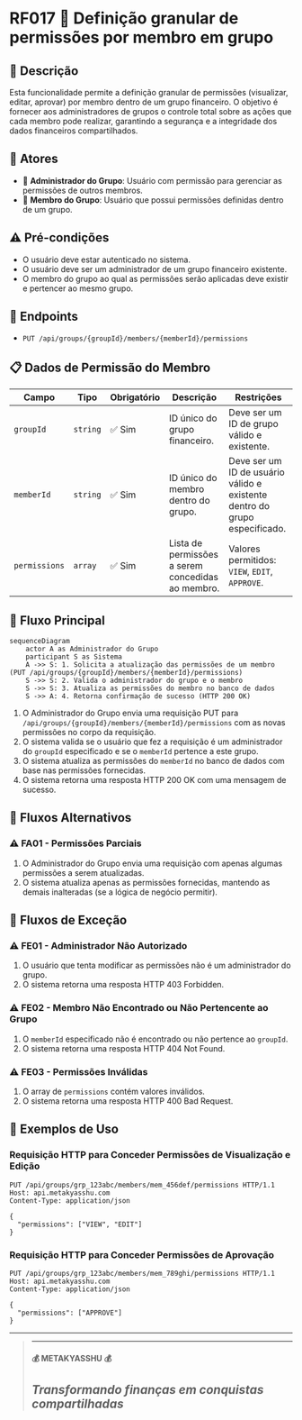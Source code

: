 # RF017 👮 Definição granular de permissões por membro em grupo

## 📝 Descrição

Esta funcionalidade permite a definição granular de permissões (visualizar, editar, aprovar) por membro dentro de um
grupo financeiro. O objetivo é fornecer aos administradores de grupos o controle total sobre as ações que cada membro
pode realizar, garantindo a segurança e a integridade dos dados financeiros compartilhados.

## 👥 Atores

- 👤 **Administrador do Grupo**: Usuário com permissão para gerenciar as permissões de outros membros.
- 👥 **Membro do Grupo**: Usuário que possui permissões definidas dentro de um grupo.

## ⚠️ Pré-condições

- O usuário deve estar autenticado no sistema.
- O usuário deve ser um administrador de um grupo financeiro existente.
- O membro do grupo ao qual as permissões serão aplicadas deve existir e pertencer ao mesmo grupo.

## 🔌 Endpoints

- `PUT /api/groups/{groupId}/members/{memberId}/permissions`

## 📋 Dados de Permissão do Membro

| Campo         | Tipo     | Obrigatório | Descrição                                         | Restrições                                                                 |
|---------------|----------|-------------|---------------------------------------------------|----------------------------------------------------------------------------|
| `groupId`     | `string` | ✅ Sim       | ID único do grupo financeiro.                     | Deve ser um ID de grupo válido e existente.                                |
| `memberId`    | `string` | ✅ Sim       | ID único do membro dentro do grupo.               | Deve ser um ID de usuário válido e existente dentro do grupo especificado. |
| `permissions` | `array`  | ✅ Sim       | Lista de permissões a serem concedidas ao membro. | Valores permitidos: `VIEW`, `EDIT`, `APPROVE`.                             |

## 🔄 Fluxo Principal

```mermaid
sequenceDiagram
    actor A as Administrador do Grupo
    participant S as Sistema
    A ->> S: 1. Solicita a atualização das permissões de um membro (PUT /api/groups/{groupId}/members/{memberId}/permissions)
    S ->> S: 2. Valida o administrador do grupo e o membro
    S ->> S: 3. Atualiza as permissões do membro no banco de dados
    S ->> A: 4. Retorna confirmação de sucesso (HTTP 200 OK)
```

1. O Administrador do Grupo envia uma requisição PUT para `/api/groups/{groupId}/members/{memberId}/permissions` com as
   novas permissões no corpo da requisição.
2. O sistema valida se o usuário que fez a requisição é um administrador do `groupId` especificado e se o `memberId`
   pertence a este grupo.
3. O sistema atualiza as permissões do `memberId` no banco de dados com base nas permissões fornecidas.
4. O sistema retorna uma resposta HTTP 200 OK com uma mensagem de sucesso.

## 🔀 Fluxos Alternativos

### ⚠️ FA01 - Permissões Parciais

1. O Administrador do Grupo envia uma requisição com apenas algumas permissões a serem atualizadas.
2. O sistema atualiza apenas as permissões fornecidas, mantendo as demais inalteradas (se a lógica de negócio permitir).

## 🚫 Fluxos de Exceção

### ⚠️ FE01 - Administrador Não Autorizado

1. O usuário que tenta modificar as permissões não é um administrador do grupo.
2. O sistema retorna uma resposta HTTP 403 Forbidden.

### ⚠️ FE02 - Membro Não Encontrado ou Não Pertencente ao Grupo

1. O `memberId` especificado não é encontrado ou não pertence ao `groupId`.
2. O sistema retorna uma resposta HTTP 404 Not Found.

### ⚠️ FE03 - Permissões Inválidas

1. O array de `permissions` contém valores inválidos.
2. O sistema retorna uma resposta HTTP 400 Bad Request.

## 🧪 Exemplos de Uso

### Requisição HTTP para Conceder Permissões de Visualização e Edição

```http
PUT /api/groups/grp_123abc/members/mem_456def/permissions HTTP/1.1
Host: api.metakyasshu.com
Content-Type: application/json

{
  "permissions": ["VIEW", "EDIT"]
}
```

### Requisição HTTP para Conceder Permissões de Aprovação

```http
PUT /api/groups/grp_123abc/members/mem_789ghi/permissions HTTP/1.1
Host: api.metakyasshu.com
Content-Type: application/json

{
  "permissions": ["APPROVE"]
}
```

---

> ---------------------------------------------------------------------------
> #### 💰 METAKYASSHU 💰
> ***Transformando finanças em conquistas compartilhadas***
> --------------------------------------------------------------------------- 